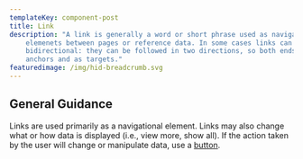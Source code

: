```yaml
---
templateKey: component-post
title: Link
description: "A link is generally a word or short phrase used as navigational
    elemenets between pages or reference data. In some cases links can be
    bidirectional: they can be followed in two directions, so both ends act as
    anchors and as targets."
featuredimage: /img/hid-breadcrumb.svg
---
```


## General Guidance

Links are used primarily as a navigational element. Links may also change what or how data is displayed (i.e., view more, show all). If the action taken by the user will change or manipulate data, use a [button](http://galaxy-ui-design-system.s3-website-us-east-1.amazonaws.com/galaxy-design/button-overview).
